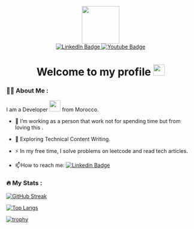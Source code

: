 <div id="header" align="center">
  <img src="https://media.giphy.com/media/M9gbBd9nbDrOTu1Mqx/giphy.gif" width="100"/>
</div>
<div id="badges" align="center" >
  <a href="https://www.linkedin.com/in/asta-nozel-944b8829b/">
    <img src="https://img.shields.io/badge/LinkedIn-blue?style=for-the-badge&logo=linkedin&logoColor=white" alt="LinkedIn Badge"/>
  </a>
  <a href="https://www.youtube.com/@wqb2">
    <img src="https://img.shields.io/badge/YouTube-red?style=for-the-badge&logo=youtube&logoColor=white" alt="Youtube Badge"/>
  </a>
</div>
<h1 align="center">
  Welcome to my profile
  <img src="https://media.giphy.com/media/hvRJCLFzcasrR4ia7z/giphy.gif" width="30px"/>
</h1>

### :woman_technologist: About Me :
I am a Developer <img src="https://media.giphy.com/media/WUlplcMpOCEmTGBtBW/giphy.gif" width="30"> from Morocco.
- :telescope: I’m working as a person that work not for spending time but from loving this .

- :seedling: Exploring Technical Content Writing.

- :zap: In my free time, I solve problems on leetcode and read tech articles.

- :mailbox:How to reach me: [![Linkedin Badge](https://img.shields.io/badge/-Asta-blue?style=flat&logo=Linkedin&logoColor=white)](https://www.linkedin.com/in/asta-nozel-944b8829b/)

### :fire: My Stats :
[![GitHub Streak](http://github-readme-streak-stats.herokuapp.com?user=bouaafia&theme=dark&background=000000)](https://git.io/streak-stats)

[![Top Langs](https://github-readme-stats.vercel.app/api/top-langs/?username=bouaafia&layout=compact&theme=dark)](https://github.com/anuraghazra/github-readme-stats)

[![trophy](https://github-profile-trophy.vercel.app/?username=bouaafia&theme=onedark)](https://github.com/bouaafia)

